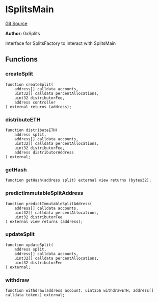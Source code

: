 # ISplitsMain
[Git Source](https://github.com/fxhash/fxhash-evm-contracts/blob/22e6538fd4576a4eee62705cd3e376e2623a19b3/src/interfaces/ISplitsMain.sol)

**Author:**
0xSplits

Interface for SplitsFactory to interact with SplitsMain


## Functions
### createSplit


```solidity
function createSplit(
    address[] calldata accounts,
    uint32[] calldata percentAllocations,
    uint32 distributorFee,
    address controller
) external returns (address);
```

### distributeETH


```solidity
function distributeETH(
    address split,
    address[] calldata accounts,
    uint32[] calldata percentAllocations,
    uint32 distributorFee,
    address distributorAddress
) external;
```

### getHash


```solidity
function getHash(address split) external view returns (bytes32);
```

### predictImmutableSplitAddress


```solidity
function predictImmutableSplitAddress(
    address[] calldata accounts,
    uint32[] calldata percentAllocations,
    uint32 distributorFee
) external view returns (address);
```

### updateSplit


```solidity
function updateSplit(
    address split,
    address[] calldata accounts,
    uint32[] calldata percentAllocations,
    uint32 distributorFee
) external;
```

### withdraw


```solidity
function withdraw(address account, uint256 withdrawETH, address[] calldata tokens) external;
```

